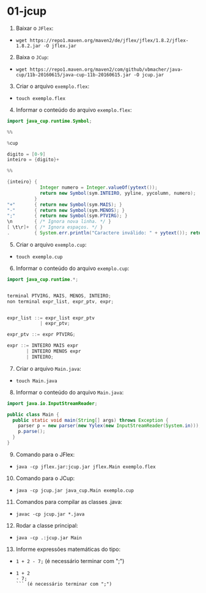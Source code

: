 # 01-jcup

1. Baixar o `JFlex`:
- `wget https://repo1.maven.org/maven2/de/jflex/jflex/1.8.2/jflex-1.8.2.jar -O jflex.jar`

2. Baixa o `JCup`:
- `wget https://repo1.maven.org/maven2/com/github/vbmacher/java-cup/11b-20160615/java-cup-11b-20160615.jar -O jcup.jar`

3. Criar o arquivo `exemplo.flex`:
- `touch exemplo.flex`

4. Informar o conteúdo do arquivo `exemplo.flex`:
```java
import java_cup.runtime.Symbol;

%%

%cup

digito = [0-9]
inteiro = {digito}+

%%

{inteiro} {
            Integer numero = Integer.valueOf(yytext());
            return new Symbol(sym.INTEIRO, yyline, yycolumn, numero);
          }
"+"       { return new Symbol(sym.MAIS); }
"-"       { return new Symbol(sym.MENOS); }
";"       { return new Symbol(sym.PTVIRG); }
\n        { /* Ignora nova linha. */ }
[ \t\r]+  { /* Ignora espaços. */ }
.         { System.err.println("Caractere inválido: " + yytext()); return null; }
```

5. Criar o arquivo `exemplo.cup`:
- `touch exemplo.cup`

6. Informar o conteúdo do arquivo `exemplo.cup`:
```java
import java_cup.runtime.*;


terminal PTVIRG, MAIS, MENOS, INTEIRO;
non terminal expr_list, expr_ptv, expr;


expr_list ::= expr_list expr_ptv
            | expr_ptv;

expr_ptv ::= expr PTVIRG;

expr ::= INTEIRO MAIS expr
       | INTEIRO MENOS expr
       | INTEIRO;
```

7. Criar o arquivo `Main.java`:
- `touch Main.java`

8. Informar o conteúdo do arquivo `Main.java`:
```java
import java.io.InputStreamReader;

public class Main {
  public static void main(String[] args) throws Exception {
    parser p = new parser(new Yylex(new InputStreamReader(System.in)));
    p.parse();
  }
}
```
9. Comando para o JFlex:
- `java -cp jflex.jar:jcup.jar jflex.Main exemplo.flex`

10. Comando para o JCup:
- `java -cp jcup.jar java_cup.Main exemplo.cup`

11. Comandos para compilar as classes .java:
- `javac -cp jcup.jar *.java`

12. Rodar a classe principal:
- `java -cp .:jcup.jar Main` 

13. Informe expressões matemáticas do tipo: 
- `1 + 2 - 7;` (é necessário terminar com ";")

- ```
  1 + 2
  - 7;
  ``` (é necessário terminar com ";")

